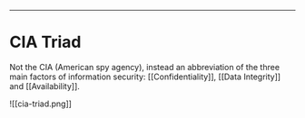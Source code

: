 ------------------------------------
# CIA Triad

Not the CIA (American spy agency), instead an abbreviation of the three main factors of information security: [[Confidentiality]], [[Data Integrity]] and [[Availability]].

![[cia-triad.png]]
